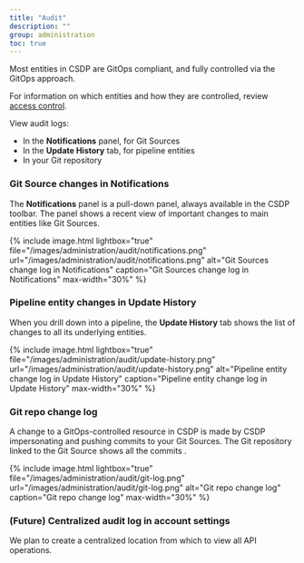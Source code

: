```yaml
---
title: "Audit"
description: ""
group: administration
toc: true
---
```


Most entities in CSDP are GitOps compliant, and fully controlled via the GitOps approach. 

For information on which entities and how they are controlled, review [access control]({{site.baseurl}}/docs/administration/access-control/).  

View audit logs:
* In the **Notifications** panel, for Git Sources
* In the **Update History** tab, for pipeline entities
* In your Git repository

### Git Source changes in Notifications
The **Notifications** panel is a pull-down panel, always available in the CSDP toolbar. The panel shows a recent view of important changes to main entities like Git Sources.


{% include
image.html
lightbox="true"
file="/images/administration/audit/notifications.png"
url="/images/administration/audit/notifications.png"
alt="Git Sources change log in Notifications"
caption="Git Sources change log in Notifications"
max-width="30%"
%}

### Pipeline entity changes in Update History 
When you drill down into a pipeline, the **Update History** tab shows the list of changes to all its underlying entities.

{% include
image.html
lightbox="true"
file="/images/administration/audit/update-history.png"
url="/images/administration/audit/update-history.png"
alt="Pipeline entity change log in Update History"
caption="Pipeline entity change log in Update History"
max-width="30%"
%}


### Git repo change log

A change to a GitOps-controlled resource in CSDP is made by CSDP impersonating and pushing commits to your Git Sources.
The Git repository linked to the Git Source shows all the commits . 

{% include
image.html
lightbox="true"
file="/images/administration/audit/git-log.png"
url="/images/administration/audit/git-log.png"
alt="Git repo change log"
caption="Git repo change log"
max-width="30%"
%}

### (Future) Centralized audit log in account settings
We plan to create a centralized location from which to view all API operations.


